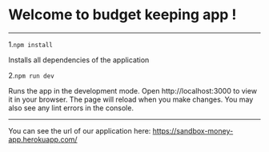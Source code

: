 # **Welcome to budget keeping app !**

---

1.`npm install`

Installs all dependencies of the application

2.`npm run dev`

Runs the app in the development mode.
Open http://localhost:3000 to view it in your browser.
The page will reload when you make changes.
You may also see any lint errors in the console.

---

You can see the url of our application here: https://sandbox-money-app.herokuapp.com/
